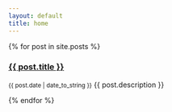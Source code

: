 ```yaml
---
layout: default
title: home
---
```


{% for post in site.posts %}
<section>
    <h3><a href="{{ post.url }}" title="{{ post.title }}">{{ post.title }}</a></h3>
    <p><small>{{ post.date | date_to_string }}</small> {{ post.description }}</p>
</section>
{% endfor %}
